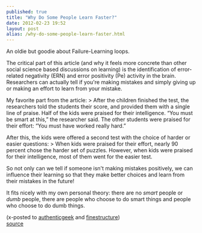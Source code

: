 ```yaml
---
published: true
title: "Why Do Some People Learn Faster?"
date: 2012-02-23 19:52
layout: post
alias: /why-do-some-people-learn-faster.html
---
```

An oldie but goodie about Failure-Learning loops.

The critical part of this article (and why it feels more concrete than other social science based discussions on learning) is the identification of error-related negativity (ERN) and error positivity (Pe) activity in the brain. Researchers can actually tell if you&apos;re making mistakes and simply giving up or making an effort to learn from your mistake.

My favorite part from the article:
&gt; After the children finished the test, the researchers told the students their score, and provided them with a single line of praise. Half of the kids were praised for their intelligence. “You must be smart at this,” the researcher said. The other students were praised for their effort: “You must have worked really hard.”

After this, the kids were offered a second test with the choice of harder or easier questions:
&gt; When kids were praised for their effort, nearly 90 percent chose the harder set of puzzles. However, when kids were praised for their intelligence, most of them went for the easier test.

So not only can we tell if someone isn&apos;t making mistakes positively, we can influence their learning so that they make better choices and learn from their mistakes in the future!

It fits nicely with my own personal theory: there are no *smart* people or *dumb* people, there are people who choose to do smart things and people who choose to do dumb things.

(x-posted to [authenticgeek](http://blog.nickoneill.name) and [finestructure](http://www.finestructure.com))
<br /><a href="http://www.wired.com/wiredscience/2011/10/why-do-some-people-learn-faster-2/">source</a>
